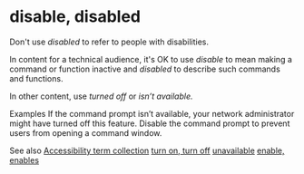 ﻿# disable, disabled

Don't use *disabled* to refer to people with disabilities. 

In content for a technical audience, it's OK to use *disable* to mean making a command or function inactive and *disabled* to describe such commands and functions.

In other content, use *turned off* or *isn’t available.*

Examples 
If the command prompt isn’t available, your network administrator might have turned off this feature.
Disable the command prompt to prevent users from opening a command window. 

See also
[Accessibility term collection](/style-guide/a-z-word-list-term-collections/term-collections/accessibility-terms)
[turn on, turn off](/style-guide/a-z-word-list-term-collections/t/turn-on-turn-off)
[unavailable](/style-guide/a-z-word-list-term-collections/u/unavailable)
[enable, enables](/style-guide/a-z-word-list-term-collections/e/enable-enables)
